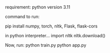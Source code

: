 requirement: python version 3.11

command to run:

pip install numpy, torch, nltk, Flask, flask-cors 

in python interpreter...
import nltk
nltk.download()

Now, run:
python train.py
python app.py
